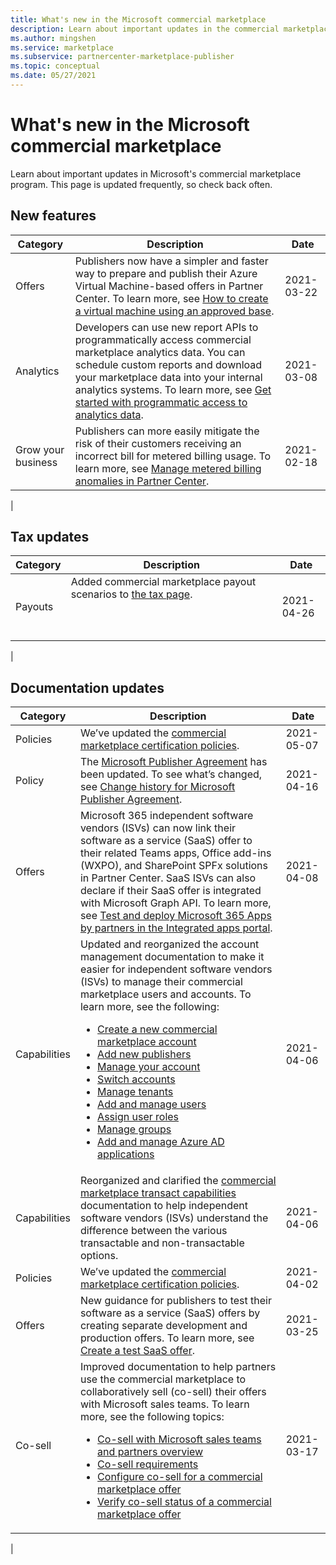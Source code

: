 ```yaml
---
title: What's new in the Microsoft commercial marketplace
description: Learn about important updates in the commercial marketplace program of Partner Center (Azure Marketplace).
ms.author: mingshen
ms.service: marketplace 
ms.subservice: partnercenter-marketplace-publisher
ms.topic: conceptual
ms.date: 05/27/2021
---
```


# What's new in the Microsoft commercial marketplace

Learn about important updates in Microsoft's commercial marketplace program. This page is updated frequently, so check back often.

## New features

| Category | Description | Date |
| ------------ | ------------- | ------------- |
| Offers | Publishers now have a simpler and faster way to prepare and publish their Azure Virtual Machine-based offers in Partner Center. To learn more, see [How to create a virtual machine using an approved base](azure-vm-create-using-approved-base.md). | 2021-03-22 |
| Analytics | Developers can use new report APIs to programmatically access commercial marketplace analytics data. You can schedule custom reports and download your marketplace data into your internal analytics systems. To learn more, see [Get started with programmatic access to analytics data](analytics-get-started.md). | 2021-03-08 |
| Grow your business | Publishers can more easily mitigate the risk of their customers receiving an incorrect bill for metered billing usage. To learn more, see [Manage metered billing anomalies in Partner Center](anomaly-detection.md). | 2021-02-18 |
|

## Tax updates

| Category | Description | Date |
| ------------ | ------------- | ------------- |
| Payouts | Added commercial marketplace payout scenarios to [the tax page](/partner-center/tax-details-marketplace). &nbsp; &nbsp; &nbsp; &nbsp; &nbsp; &nbsp; &nbsp; &nbsp; &nbsp; &nbsp; &nbsp; &nbsp; &nbsp; &nbsp; &nbsp; &nbsp; &nbsp; &nbsp; &nbsp; &nbsp; &nbsp; &nbsp; &nbsp; &nbsp; &nbsp; &nbsp; &nbsp; &nbsp; &nbsp; &nbsp; &nbsp; &nbsp; &nbsp; &nbsp; &nbsp; &nbsp; &nbsp; &nbsp; &nbsp; &nbsp; &nbsp; &nbsp; &nbsp; &nbsp; &nbsp; &nbsp; &nbsp; &nbsp; &nbsp; &nbsp; &nbsp; &nbsp; &nbsp; &nbsp; &nbsp; &nbsp; &nbsp; &nbsp; &nbsp; &nbsp; &nbsp; &nbsp; &nbsp; &nbsp; &nbsp; &nbsp; &nbsp; &nbsp; &nbsp; &nbsp; &nbsp; &nbsp; &nbsp; &nbsp; &nbsp; &nbsp; &nbsp; &nbsp; &nbsp; &nbsp; &nbsp; &nbsp; &nbsp; &nbsp; &nbsp; &nbsp; &nbsp; &nbsp; &nbsp; &nbsp; &nbsp; &nbsp; &nbsp; &nbsp; &nbsp; &nbsp; &nbsp; &nbsp; &nbsp; &nbsp;| 2021-04-26 |
|

## Documentation updates

| Category | Description | Date |
| ------------ | ------------- | ------------- |
| Policies | We’ve updated the [commercial marketplace certification policies](/legal/marketplace/certification-policies). | 2021-05-07 |
| Policy | The [Microsoft Publisher Agreement](/legal/marketplace/msft-publisher-agreement) has been updated. To see what’s changed, see [Change history for Microsoft Publisher Agreement](/legal/marketplace/mpa-change-history). | 2021-04-16 |
| Offers | Microsoft 365 independent software vendors (ISVs) can now link their software as a service (SaaS) offer to their related Teams apps, Office add-ins (WXPO), and SharePoint SPFx solutions in Partner Center. SaaS ISVs can also declare if their SaaS offer is integrated with Microsoft Graph API. To learn more, see [Test and deploy Microsoft 365 Apps by partners in the Integrated apps portal](/microsoft-365/admin/manage/test-and-deploy-microsoft-365-apps). | 2021-04-08 |
| Capabilities | Updated and reorganized the account management documentation to make it easier for independent software vendors (ISVs) to manage their commercial marketplace users and accounts. To learn more, see the following:<ul><li>[Create a new commercial marketplace account](create-account.md)</li><li>[Add new publishers](add-publishers.md)</li><li>[Manage your account](manage-account.md)</li><li>[Switch accounts](switch-accounts.md)</li><li>[Manage tenants](manage-tenants.md)</li><li>[Add and manage users](add-manage-users.md)</li><li>[Assign user roles](user-roles.md)</li><li>[Manage groups](manage-groups.md)</li><li>[Add and manage Azure AD applications](manage-aad-apps.md)</li></ul> | 2021-04-06 |
| Capabilities | Reorganized and clarified the [commercial marketplace transact capabilities](marketplace-commercial-transaction-capabilities-and-considerations.md) documentation to help independent software vendors (ISVs) understand the difference between the various transactable and non-transactable options. | 2021-04-06 |
| Policies | We’ve updated the [commercial marketplace certification policies](/legal/marketplace/certification-policies). | 2021-04-02 |
| Offers | New guidance for publishers to test their software as a service (SaaS) offers by creating separate development and production offers. To learn more, see [Create a test SaaS offer](create-saas-dev-test-offer.md). | 2021-03-25 |
| Co-sell | Improved documentation to help partners use the commercial marketplace to collaboratively sell (co-sell) their offers with Microsoft sales teams. To learn more, see the following topics:<ul><li>[Co-sell with Microsoft sales teams and partners overview](co-sell-overview.md)</li><li>[Co-sell requirements](co-sell-requirements.md)</li><li>[Configure co-sell for a commercial marketplace offer](co-sell-configure.md)</li><li>[Verify co-sell status of a commercial marketplace offer](co-sell-status.md)</li></ul> | 2021-03-17 |
|
